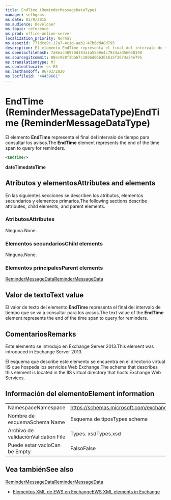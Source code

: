 ```yaml
---
title: EndTime (ReminderMessageDataType)
manager: sethgros
ms.date: 03/9/2015
ms.audience: Developer
ms.topic: reference
ms.prod: office-online-server
localization_priority: Normal
ms.assetid: 771dce9c-17a7-4c1d-aab2-47b6dd48d795
description: El elemento EndTime representa el final del intervalo de tiempo para consultar los avisos.
ms.openlocfilehash: 7a9eac48970d193a1a55a9e4c7934aad56058190
ms.sourcegitcommit: 88ec988f2bb67c1866d06b361615f3674a24e795
ms.translationtype: MT
ms.contentlocale: es-ES
ms.lasthandoff: 06/03/2020
ms.locfileid: "44459661"
---
```

# <a name="endtime-remindermessagedatatype"></a><span data-ttu-id="2ccb6-103">EndTime (ReminderMessageDataType)</span><span class="sxs-lookup"><span data-stu-id="2ccb6-103">EndTime (ReminderMessageDataType)</span></span>

<span data-ttu-id="2ccb6-104">El elemento **EndTime** representa el final del intervalo de tiempo para consultar los avisos.</span><span class="sxs-lookup"><span data-stu-id="2ccb6-104">The **EndTime** element represents the end of the time span to query for reminders.</span></span> 
  
```XML
<EndTime/>
```

 <span data-ttu-id="2ccb6-105">**dateTime**</span><span class="sxs-lookup"><span data-stu-id="2ccb6-105">**dateTime**</span></span>
## <a name="attributes-and-elements"></a><span data-ttu-id="2ccb6-106">Atributos y elementos</span><span class="sxs-lookup"><span data-stu-id="2ccb6-106">Attributes and elements</span></span>

<span data-ttu-id="2ccb6-107">En las siguientes secciones se describen los atributos, elementos secundarios y elementos primarios.</span><span class="sxs-lookup"><span data-stu-id="2ccb6-107">The following sections describe attributes, child elements, and parent elements.</span></span>
  
### <a name="attributes"></a><span data-ttu-id="2ccb6-108">Atributos</span><span class="sxs-lookup"><span data-stu-id="2ccb6-108">Attributes</span></span>

<span data-ttu-id="2ccb6-109">Ninguna.</span><span class="sxs-lookup"><span data-stu-id="2ccb6-109">None.</span></span>
  
### <a name="child-elements"></a><span data-ttu-id="2ccb6-110">Elementos secundarios</span><span class="sxs-lookup"><span data-stu-id="2ccb6-110">Child elements</span></span>

<span data-ttu-id="2ccb6-111">Ninguna.</span><span class="sxs-lookup"><span data-stu-id="2ccb6-111">None.</span></span>
  
### <a name="parent-elements"></a><span data-ttu-id="2ccb6-112">Elementos principales</span><span class="sxs-lookup"><span data-stu-id="2ccb6-112">Parent elements</span></span>

[<span data-ttu-id="2ccb6-113">ReminderMessageData</span><span class="sxs-lookup"><span data-stu-id="2ccb6-113">ReminderMessageData</span></span>](remindermessagedata.md)
  
## <a name="text-value"></a><span data-ttu-id="2ccb6-114">Valor de texto</span><span class="sxs-lookup"><span data-stu-id="2ccb6-114">Text value</span></span>

<span data-ttu-id="2ccb6-115">El valor de texto del elemento **EndTime** representa el final del intervalo de tiempo que se va a consultar para los avisos.</span><span class="sxs-lookup"><span data-stu-id="2ccb6-115">The text value of the **EndTime** element represents the end of the time span to query for reminders.</span></span> 
  
## <a name="remarks"></a><span data-ttu-id="2ccb6-116">Comentarios</span><span class="sxs-lookup"><span data-stu-id="2ccb6-116">Remarks</span></span>

<span data-ttu-id="2ccb6-117">Este elemento se introdujo en Exchange Server 2013.</span><span class="sxs-lookup"><span data-stu-id="2ccb6-117">This element was introduced in Exchange Server 2013.</span></span>
  
<span data-ttu-id="2ccb6-118">El esquema que describe este elemento se encuentra en el directorio virtual IIS que hospeda los servicios Web Exchange.</span><span class="sxs-lookup"><span data-stu-id="2ccb6-118">The schema that describes this element is located in the IIS virtual directory that hosts Exchange Web Services.</span></span>
  
## <a name="element-information"></a><span data-ttu-id="2ccb6-119">Información del elemento</span><span class="sxs-lookup"><span data-stu-id="2ccb6-119">Element information</span></span>

|||
|:-----|:-----|
|<span data-ttu-id="2ccb6-120">Namespace</span><span class="sxs-lookup"><span data-stu-id="2ccb6-120">Namespace</span></span>  <br/> |https://schemas.microsoft.com/exchange/services/2006/types  <br/> |
|<span data-ttu-id="2ccb6-121">Nombre de esquema</span><span class="sxs-lookup"><span data-stu-id="2ccb6-121">Schema Name</span></span>  <br/> |<span data-ttu-id="2ccb6-122">Esquema de tipos</span><span class="sxs-lookup"><span data-stu-id="2ccb6-122">Types schema</span></span>  <br/> |
|<span data-ttu-id="2ccb6-123">Archivo de validación</span><span class="sxs-lookup"><span data-stu-id="2ccb6-123">Validation File</span></span>  <br/> |<span data-ttu-id="2ccb6-124">Types. xsd</span><span class="sxs-lookup"><span data-stu-id="2ccb6-124">Types.xsd</span></span>  <br/> |
|<span data-ttu-id="2ccb6-125">Puede estar vacío</span><span class="sxs-lookup"><span data-stu-id="2ccb6-125">Can be Empty</span></span>  <br/> |<span data-ttu-id="2ccb6-126">Falso</span><span class="sxs-lookup"><span data-stu-id="2ccb6-126">False</span></span>  <br/> |
   
## <a name="see-also"></a><span data-ttu-id="2ccb6-127">Vea también</span><span class="sxs-lookup"><span data-stu-id="2ccb6-127">See also</span></span>



[<span data-ttu-id="2ccb6-128">ReminderMessageData</span><span class="sxs-lookup"><span data-stu-id="2ccb6-128">ReminderMessageData</span></span>](remindermessagedata.md)


- [<span data-ttu-id="2ccb6-129">Elementos XML de EWS en Exchange</span><span class="sxs-lookup"><span data-stu-id="2ccb6-129">EWS XML elements in Exchange</span></span>](ews-xml-elements-in-exchange.md)

